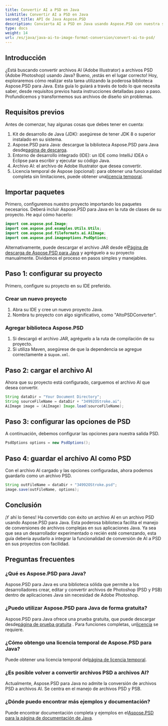 ```yaml
---
title: Convertir AI a PSD en Java
linktitle: Convertir AI a PSD en Java
second_title: API de Java Aspose.PSD
description: Convierta AI a PSD en Java usando Aspose.PSD con nuestra sencilla guía paso a paso. Perfecto para desarrolladores que necesitan una conversión de archivos rápida y fluida.
type: docs
weight: 14
url: /es/java/java-ai-to-image-format-conversion/convert-ai-to-psd/
---
```

## Introducción
¿Está buscando convertir archivos AI (Adobe Illustrator) a archivos PSD (Adobe Photoshop) usando Java? Bueno, ¡estás en el lugar correcto! Hoy, exploraremos cómo realizar esta tarea utilizando la poderosa biblioteca Aspose.PSD para Java. Esta guía lo guiará a través de todo lo que necesita saber, desde requisitos previos hasta instrucciones detalladas paso a paso. Profundicemos y transformemos sus archivos de diseño sin problemas.
## Requisitos previos
Antes de comenzar, hay algunas cosas que debes tener en cuenta:
1. Kit de desarrollo de Java (JDK): asegúrese de tener JDK 8 o superior instalado en su sistema.
2.  Aspose.PSD para Java: descargue la biblioteca Aspose.PSD para Java desde[pagina de descarga](https://releases.aspose.com/psd/java/).
3. Entorno de desarrollo integrado (IDE): un IDE como IntelliJ IDEA o Eclipse para escribir y ejecutar su código Java.
4. Archivo AI: el archivo de Adobe Illustrator que desea convertir.
5. Licencia temporal de Aspose (opcional): para obtener una funcionalidad completa sin limitaciones, puede obtener una[licencia temporal](https://purchase.aspose.com/temporary-license/).
## Importar paquetes
Primero, configuremos nuestro proyecto importando los paquetes necesarios. Deberá incluir Aspose.PSD para Java en la ruta de clases de su proyecto. He aquí cómo hacerlo:
```java
import com.aspose.psd.Image;
import com.aspose.psd.examples.Utils.Utils;
import com.aspose.psd.fileformats.ai.AiImage;
import com.aspose.psd.imageoptions.PsdOptions;
```
 Alternativamente, puede descargar el archivo JAR desde el[Página de descarga de Aspose.PSD para Java](https://releases.aspose.com/psd/java/) y agréguelo a su proyecto manualmente.
Dividamos el proceso en pasos simples y manejables.
## Paso 1: configurar su proyecto
Primero, configure su proyecto en su IDE preferido.
### Crear un nuevo proyecto
1. Abra su IDE y cree un nuevo proyecto Java.
2. Nombra tu proyecto con algo significativo, como "AItoPSDConverter".
### Agregar biblioteca Aspose.PSD
1. Si descargó el archivo JAR, agréguelo a la ruta de compilación de su proyecto.
2.  Si utiliza Maven, asegúrese de que la dependencia se agregue correctamente a su`pom.xml`.
## Paso 2: cargar el archivo AI
Ahora que su proyecto está configurado, carguemos el archivo AI que desea convertir.
```java
String dataDir = "Your Document Directory"; 
String sourceFileName = dataDir + "34992OStroke.ai";       
AiImage image = (AiImage) Image.load(sourceFileName);
```
## Paso 3: configurar las opciones de PSD
A continuación, debemos configurar las opciones para nuestra salida PSD.
```java
PsdOptions options = new PsdOptions();
```
## Paso 4: guardar el archivo AI como PSD
Con el archivo AI cargado y las opciones configuradas, ahora podemos guardarlo como un archivo PSD.
```java
String outFileName = dataDir + "34992OStroke.psd";
image.save(outFileName, options);
```
## Conclusión
¡Y ahí lo tienes! Ha convertido con éxito un archivo AI en un archivo PSD usando Aspose.PSD para Java. Esta poderosa biblioteca facilita el manejo de conversiones de archivos complejas en sus aplicaciones Java. Ya sea que sea un desarrollador experimentado o recién esté comenzando, esta guía debería ayudarlo a integrar la funcionalidad de conversión de AI a PSD en sus proyectos con facilidad.
## Preguntas frecuentes
### ¿Qué es Aspose.PSD para Java?
Aspose.PSD para Java es una biblioteca sólida que permite a los desarrolladores crear, editar y convertir archivos de Photoshop (PSD y PSB) dentro de aplicaciones Java sin necesidad de Adobe Photoshop.
### ¿Puedo utilizar Aspose.PSD para Java de forma gratuita?
 Aspose.PSD para Java ofrece una prueba gratuita, que puede descargar desde[página de prueba gratuita](https://releases.aspose.com/) . Para funciones completas, un[licencia](https://purchase.aspose.com/buy) se requiere.
### ¿Cómo obtengo una licencia temporal de Aspose.PSD para Java?
Puede obtener una licencia temporal del[página de licencia temporal](https://purchase.aspose.com/temporary-license/).
### ¿Es posible volver a convertir archivos PSD a archivos AI?
Actualmente, Aspose.PSD para Java no admite la conversión de archivos PSD a archivos AI. Se centra en el manejo de archivos PSD y PSB.
### ¿Dónde puedo encontrar más ejemplos y documentación?
 Puede encontrar documentación completa y ejemplos en el[Aspose.PSD para la página de documentación de Java](https://reference.aspose.com/psd/java/).